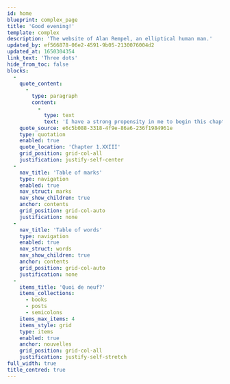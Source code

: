```yaml
---
id: home
blueprint: complex_page
title: 'Good evening!'
template: complex
description: 'The website of Alan Rempel, an elliptical human man.'
updated_by: ef566878-06e2-4591-9b05-2130076004d2
updated_at: 1650304354
link_text: 'Three dots'
hide_from_toc: false
blocks:
  -
    quote_content:
      -
        type: paragraph
        content:
          -
            type: text
            text: 'I have a strong propensity in me to begin this chapter very nonsensically, and I will not balk my fancy.—Accordingly I set off thus:'
    quote_source: e6c5b088-3318-4f9e-86a6-236f1984961e
    type: quotation
    enabled: true
    quote_location: 'Chapter 1.XXIII'
    grid_position: grid-col-all
    justification: justify-self-center
  -
    nav_title: 'Table of marks'
    type: navigation
    enabled: true
    nav_struct: marks
    nav_show_children: true
    anchor: contents
    grid_position: grid-col-auto
    justification: none
  -
    nav_title: 'Table of words'
    type: navigation
    enabled: true
    nav_struct: words
    nav_show_children: true
    anchor: contents
    grid_position: grid-col-auto
    justification: none
  -
    items_title: 'Quoi de neuf?'
    items_collections:
      - books
      - posts
      - semicolons
    items_max_items: 4
    items_style: grid
    type: items
    enabled: true
    anchor: nouvelles
    grid_position: grid-col-all
    justification: justify-self-stretch
full_width: true
title_centred: true
---
```

